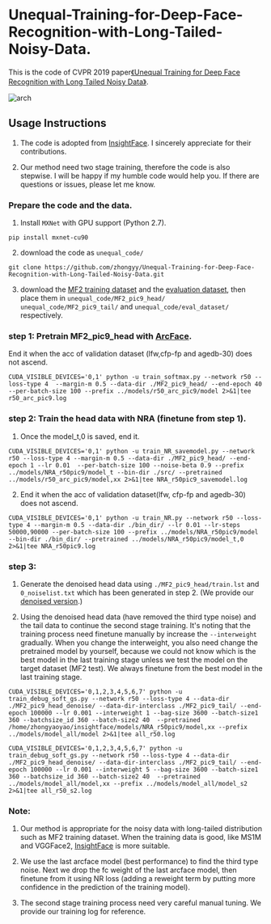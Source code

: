 # Unequal-Training-for-Deep-Face-Recognition-with-Long-Tailed-Noisy-Data.

This is the code of CVPR 2019 paper[《Unequal Training for Deep Face Recognition with Long Tailed Noisy Data》](http://openaccess.thecvf.com/content_CVPR_2019/papers/Zhong_Unequal-Training_for_Deep_Face_Recognition_With_Long-Tailed_Noisy_Data_CVPR_2019_paper.pdf).

![arch](https://github.com/zhongyy/Unequal-Training-for-Deep-Face-Recognition-with-Long-Tailed-Noisy-Data/blob/master/ACH10.jpg)

## Usage Instructions

1. The code is adopted from [InsightFace](https://github.com/deepinsight/insightface). I sincerely appreciate for their contributions.

2. Our method need two stage training, therefore the code is also stepwise. I will be happy if my humble code would help you. If there are questions or issues, please let me know. 

### Prepare the code and the data.

1. Install `MXNet` with GPU support (Python 2.7).

```
pip install mxnet-cu90
```
2. download the code as `unequal_code/`
```
git clone https://github.com/zhongyy/Unequal-Training-for-Deep-Face-Recognition-with-Long-Tailed-Noisy-Data.git
```

3. download the [MF2 training dataset](https://) and the [evaluation dataset](https://github.com/deepinsight/insightface/wiki/Dataset-Zoo), then place them in `unequal_code/MF2_pic9_head/` `unequal_code/MF2_pic9_tail/` and `unequal_code/eval_dataset/` respectively.

### step 1: Pretrain MF2_pic9_head with [ArcFace](https://github.com/deepinsight/insightface).

End it when the acc of validation dataset (lfw,cfp-fp and agedb-30) does not ascend.

```
CUDA_VISIBLE_DEVICES='0,1' python -u train_softmax.py --network r50 --loss-type 4  --margin-m 0.5 --data-dir ./MF2_pic9_head/ --end-epoch 40 --per-batch-size 100 --prefix ../models/r50_arc_pic9/model 2>&1|tee r50_arc_pic9.log
```

### step 2: Train the head data with NRA (finetune from step 1).

1. Once the model_t,0 is saved, end it.

```
CUDA_VISIBLE_DEVICES='0,1' python -u train_NR_savemodel.py --network r50 --loss-type 4 --margin-m 0.5 --data-dir ./MF2_pic9_head/ --end-epoch 1 --lr 0.01  --per-batch-size 100 --noise-beta 0.9 --prefix ../models/NRA_r50pic9/model_t --bin-dir ./src/ --pretrained ../models/r50_arc_pic9/model,xx 2>&1|tee NRA_r50pic9_savemodel.log
```

2. End it when the acc of validation dataset(lfw, cfp-fp and agedb-30) does not ascend.

```
CUDA_VISIBLE_DEVICES='0,1' python -u train_NR.py --network r50 --loss-type 4 --margin-m 0.5 --data-dir ./bin_dir/ --lr 0.01 --lr-steps 50000,90000 --per-batch-size 100 --prefix ../models/NRA_r50pic9/model --bin-dir ./bin_dir/ --pretrained ../models/NRA_r50pic9/model_t,0 2>&1|tee NRA_r50pic9.log
```

### step 3: 

1. Generate the denoised head data using `./MF2_pic9_head/train.lst` and `0_noiselist.txt` which has been generated in step 2. (We provide our [denoised version](https://).)

2. Using the denoised head data (have removed the third type noise) and the tail data to continue the second stage training. It's noting that the training process need finetune manually by increase the `--interweight` gradually. When you change the interweight, you also need change the pretrained model by yourself, because we could not know which is the best model in the last training stage unless we test the model on the target dataset (MF2 test). We always finetune from the best model in the last training stage.  

```
CUDA_VISIBLE_DEVICES='0,1,2,3,4,5,6,7' python -u train_debug_soft_gs.py --network r50 --loss-type 4 --data-dir ./MF2_pic9_head_denoise/ --data-dir-interclass ./MF2_pic9_tail/ --end-epoch 100000 --lr 0.001 --interweight 1 --bag-size 3600 --batch-size1 360 --batchsize_id 360 --batch-size2 40  --pretrained /home/zhongyaoyao/insightface/models/NRA_r50pic9/model,xx --prefix ../models/model_all/model 2>&1|tee all_r50.log
```

```
CUDA_VISIBLE_DEVICES='0,1,2,3,4,5,6,7' python -u train_debug_soft_gs.py --network r50 --loss-type 4 --data-dir ./MF2_pic9_head_denoise/ --data-dir-interclass ./MF2_pic9_tail/ --end-epoch 100000 --lr 0.001 --interweight 5 --bag-size 3600 --batch-size1 360 --batchsize_id 360 --batch-size2 40  --pretrained ../models/model_all/model,xx --prefix ../models/model_all/model_s2 2>&1|tee all_r50_s2.log
```

### Note:

1. Our method is appropriate for the noisy data with long-tailed distribution such as MF2 training dataset. When the training data is good, like MS1M and VGGFace2, [InsightFace](https://github.com/deepinsight/insightface) is more suitable.

2. We use the last arcface model (best performance) to find the third type noise. Next we drop the fc weight of the last arcface model, then finetune from it using NR loss (adding a reweight term by putting more confidence in the prediction of the training model). 

3. The second stage training process need very careful manual tuning. We provide our training log for reference. 


